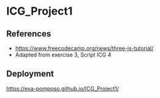 # ICG_Project1

## References 
* https://www.freecodecamp.org/news/three-js-tutorial/
*   Adapted from exercise 3, Script ICG 4 

## Deployment
https://eva-pomposo.github.io/ICG_Project1/
